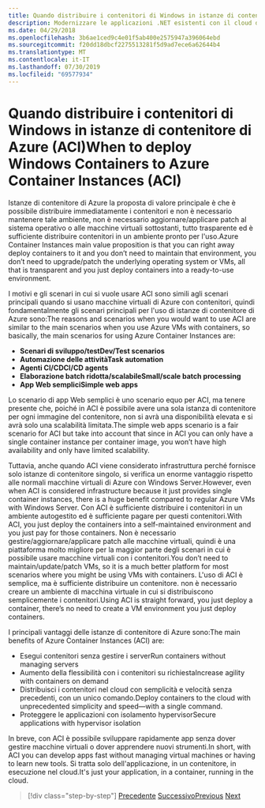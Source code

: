 ```yaml
---
title: Quando distribuire i contenitori di Windows in istanze di contenitore di Azure (ACI)
description: Modernizzare le applicazioni .NET esistenti con il cloud di Azure e i contenitori di Windows | Quando distribuire i contenitori di Windows in istanze di contenitore di Azure (ACI)
ms.date: 04/29/2018
ms.openlocfilehash: 3b6ae1ced9c4e01f5ab400e2575947a396064ebd
ms.sourcegitcommit: f20dd18dbcf2275513281f5d9ad7ece6a62644b4
ms.translationtype: MT
ms.contentlocale: it-IT
ms.lasthandoff: 07/30/2019
ms.locfileid: "69577934"
---
```

# <a name="when-to-deploy-windows-containers-to-azure-container-instances-aci"></a><span data-ttu-id="1d67a-103">Quando distribuire i contenitori di Windows in istanze di contenitore di Azure (ACI)</span><span class="sxs-lookup"><span data-stu-id="1d67a-103">When to deploy Windows Containers to Azure Container Instances (ACI)</span></span>

<span data-ttu-id="1d67a-104">Istanze di contenitore di Azure la proposta di valore principale è che è possibile distribuire immediatamente i contenitori e non è necessario mantenere tale ambiente, non è necessario aggiornare/applicare patch al sistema operativo o alle macchine virtuali sottostanti, tutto trasparente ed è sufficiente distribuire contenitori in un ambiente pronto per l'uso.</span><span class="sxs-lookup"><span data-stu-id="1d67a-104">Azure Container Instances main value proposition is that you can right away deploy containers to it and you don’t need to maintain that environment, you don’t need to upgrade/patch the underlying operating system or VMs, all that is transparent and you just deploy containers into a ready-to-use environment.</span></span>

<span data-ttu-id="1d67a-105">I motivi e gli scenari in cui si vuole usare ACI sono simili agli scenari principali quando si usano macchine virtuali di Azure con contenitori, quindi fondamentalmente gli scenari principali per l'uso di istanze di contenitore di Azure sono:</span><span class="sxs-lookup"><span data-stu-id="1d67a-105">The reasons and scenarios when you would want to use ACI are similar to the main scenarios when you use Azure VMs with containers, so basically, the main scenarios for using Azure Container Instances are:</span></span>

- <span data-ttu-id="1d67a-106">**Scenari di sviluppo/test**</span><span class="sxs-lookup"><span data-stu-id="1d67a-106">**Dev/Test scenarios**</span></span>
- <span data-ttu-id="1d67a-107">**Automazione delle attività**</span><span class="sxs-lookup"><span data-stu-id="1d67a-107">**Task automation**</span></span>
- <span data-ttu-id="1d67a-108">**Agenti CI/CD**</span><span class="sxs-lookup"><span data-stu-id="1d67a-108">**CI/CD agents**</span></span>
- <span data-ttu-id="1d67a-109">**Elaborazione batch ridotta/scalabile**</span><span class="sxs-lookup"><span data-stu-id="1d67a-109">**Small/scale batch processing**</span></span>
- <span data-ttu-id="1d67a-110">**App Web semplici**</span><span class="sxs-lookup"><span data-stu-id="1d67a-110">**Simple web apps**</span></span>

<span data-ttu-id="1d67a-111">Lo scenario di app Web semplici è uno scenario equo per ACI, ma tenere presente che, poiché in ACI è possibile avere una sola istanza di contenitore per ogni immagine del contenitore, non si avrà una disponibilità elevata e si avrà solo una scalabilità limitata.</span><span class="sxs-lookup"><span data-stu-id="1d67a-111">The simple web apps scenario is a fair scenario for ACI but take into account that since in ACI you can only have a single container instance per container image, you won’t have high availability and only have limited scalability.</span></span>

<span data-ttu-id="1d67a-112">Tuttavia, anche quando ACI viene considerato infrastruttura perché fornisce solo istanze di contenitore singolo, si verifica un enorme vantaggio rispetto alle normali macchine virtuali di Azure con Windows Server.</span><span class="sxs-lookup"><span data-stu-id="1d67a-112">However, even when ACI is considered infrastructure because it just provides single container instances, there is a huge benefit compared to regular Azure VMs with Windows Server.</span></span> <span data-ttu-id="1d67a-113">Con ACI è sufficiente distribuire i contenitori in un ambiente autogestito ed è sufficiente pagare per questi contenitori.</span><span class="sxs-lookup"><span data-stu-id="1d67a-113">With ACI, you just deploy the containers into a self-maintained environment and you just pay for those containers.</span></span> <span data-ttu-id="1d67a-114">Non è necessario gestire/aggiornare/applicare patch alle macchine virtuali, quindi è una piattaforma molto migliore per la maggior parte degli scenari in cui è possibile usare macchine virtuali con i contenitori.</span><span class="sxs-lookup"><span data-stu-id="1d67a-114">You don’t need to maintain/update/patch VMs, so it is a much better platform for most scenarios where you might be using VMs with containers.</span></span> <span data-ttu-id="1d67a-115">L'uso di ACI è semplice, ma è sufficiente distribuire un contenitore. non è necessario creare un ambiente di macchina virtuale in cui si distribuiscono semplicemente i contenitori.</span><span class="sxs-lookup"><span data-stu-id="1d67a-115">Using ACI is straight forward, you just deploy a container, there’s no need to create a VM environment you just deploy containers.</span></span>

<span data-ttu-id="1d67a-116">I principali vantaggi delle istanze di contenitore di Azure sono:</span><span class="sxs-lookup"><span data-stu-id="1d67a-116">The main benefits of Azure Container Instances (ACI) are:</span></span>

- <span data-ttu-id="1d67a-117">Esegui contenitori senza gestire i server</span><span class="sxs-lookup"><span data-stu-id="1d67a-117">Run containers without managing servers</span></span>
- <span data-ttu-id="1d67a-118">Aumento della flessibilità con i contenitori su richiesta</span><span class="sxs-lookup"><span data-stu-id="1d67a-118">Increase agility with containers on demand</span></span>
- <span data-ttu-id="1d67a-119">Distribuisci i contenitori nel cloud con semplicità e velocità senza precedenti, con un unico comando.</span><span class="sxs-lookup"><span data-stu-id="1d67a-119">Deploy containers to the cloud with unprecedented simplicity and speed—with a single command.</span></span>
- <span data-ttu-id="1d67a-120">Proteggere le applicazioni con isolamento hypervisor</span><span class="sxs-lookup"><span data-stu-id="1d67a-120">Secure applications with hypervisor isolation</span></span>

<span data-ttu-id="1d67a-121">In breve, con ACI è possibile sviluppare rapidamente app senza dover gestire macchine virtuali o dover apprendere nuovi strumenti.</span><span class="sxs-lookup"><span data-stu-id="1d67a-121">In short, with ACI you can develop apps fast without managing virtual machines or having to learn new tools.</span></span> <span data-ttu-id="1d67a-122">Si tratta solo dell'applicazione, in un contenitore, in esecuzione nel cloud.</span><span class="sxs-lookup"><span data-stu-id="1d67a-122">It's just your application, in a container, running in the cloud.</span></span>

> [!div class="step-by-step"]
> <span data-ttu-id="1d67a-123">[Precedente](when-to-deploy-windows-containers-to-azure-vms-iaas-cloud.md)
> [Successivo](when-to-deploy-windows-containers-to-azure-container-service-kubernetes.md)</span><span class="sxs-lookup"><span data-stu-id="1d67a-123">[Previous](when-to-deploy-windows-containers-to-azure-vms-iaas-cloud.md)
[Next](when-to-deploy-windows-containers-to-azure-container-service-kubernetes.md)</span></span>
